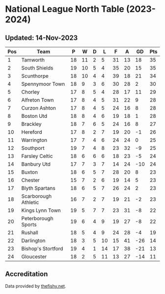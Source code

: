 # National League North Table (2023-2024)
## Updated: 14-Nov-2023

| Pos | Team | P | W | D | L | F | A | GD | Pts |
| --- | --- | --- | --- | --- | --- | --- | --- | --- | --- |
| 1 | Tamworth | 18 | 11 | 2 | 5 | 31 | 13 | 18 | 35 |
| 2 | South Shields | 19 | 10 | 5 | 4 | 35 | 20 | 15 | 35 |
| 3 | Scunthorpe | 18 | 10 | 4 | 4 | 39 | 18 | 21 | 34 |
| 4 | Spennymoor Town | 18 | 9 | 3 | 6 | 30 | 28 | 2 | 30 |
| 5 | Chorley | 17 | 8 | 5 | 4 | 28 | 17 | 11 | 29 |
| 6 | Alfreton Town | 17 | 8 | 4 | 5 | 31 | 22 | 9 | 28 |
| 7 | Curzon Ashton | 17 | 8 | 4 | 5 | 24 | 16 | 8 | 28 |
| 8 | Boston Utd | 18 | 8 | 4 | 6 | 19 | 18 | 1 | 28 |
| 9 | Brackley | 18 | 7 | 6 | 5 | 24 | 16 | 8 | 27 |
| 10 | Hereford | 17 | 8 | 2 | 7 | 19 | 20 | -1 | 26 |
| 11 | Warrington | 17 | 7 | 4 | 6 | 24 | 24 | 0 | 25 |
| 12 | Southport | 19 | 7 | 4 | 8 | 23 | 32 | -9 | 25 |
| 13 | Farsley Celtic | 18 | 6 | 6 | 6 | 18 | 23 | -5 | 24 |
| 14 | Banbury Utd | 17 | 7 | 3 | 7 | 14 | 24 | -10 | 24 |
| 15 | Buxton | 18 | 6 | 5 | 7 | 28 | 20 | 8 | 23 |
| 16 | Chester | 15 | 7 | 2 | 6 | 19 | 14 | 5 | 23 |
| 17 | Blyth Spartans | 18 | 6 | 5 | 7 | 26 | 24 | 2 | 23 |
| 18 | Scarborough Athletic | 16 | 7 | 2 | 7 | 19 | 21 | -2 | 23 |
| 19 | Kings Lynn Town | 19 | 5 | 7 | 7 | 23 | 31 | -8 | 22 |
| 20 | Peterborough Sports | 19 | 6 | 4 | 9 | 19 | 27 | -8 | 22 |
| 21 | Rushall | 18 | 5 | 4 | 9 | 24 | 28 | -4 | 19 |
| 22 | Darlington | 18 | 3 | 5 | 10 | 15 | 41 | -26 | 14 |
| 23 | Bishop's Stortford | 19 | 4 | 1 | 14 | 17 | 38 | -21 | 13 |
| 24 | Gloucester | 18 | 2 | 5 | 11 | 13 | 27 | -14 | 11 |

## Accreditation 

Data provided by [thefishy.net](https://www.thefishy.net/).